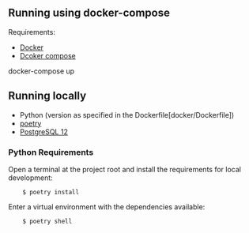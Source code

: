 ## Running using docker-compose

Requirements:
- [Docker](https://docs.docker.com/engine/install/)
- [Dcoker compose](https://docs.docker.com/compose/install/)

docker-compose up


## Running locally

- Python (version as specified in the Dockerfile[docker/Dockerfile])
- [poetry](https://python-poetry.org/)
- [PostgreSQL 12](https://www.postgresql.org/download/)


### Python Requirements

Open a terminal at the project root and install the requirements for local development:
```
    $ poetry install
```

Enter a virtual environment with the dependencies available:
```
    $ poetry shell
```
